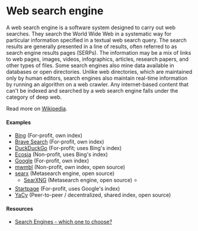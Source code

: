 # Web search engine

A web search engine is a software system designed to carry out web searches. They search the World Wide Web in a systematic way for particular information specified in a textual web search query. The search results are generally presented in a line of results, often referred to as search engine results pages (SERPs). The information may be a mix of links to web pages, images, videos, infographics, articles, research papers, and other types of files. Some search engines also mine data available in databases or open directories. Unlike web directories, which are maintained only by human editors, search engines also maintain real-time information by running an algorithm on a web crawler. Any internet-based content that can't be indexed and searched by a web search engine falls under the category of deep web.

Read more on [Wikipedia](https://en.wikipedia.org/wiki/Search_engine).

#### Examples
- [Bing](https://www.bing.com) (For-profit, own index)
- [Brave Search](https://search.brave.com) (For-profit, own index)
- [DuckDuckGo](https://duckduckgo.com) (For-profit; uses Bing's index)
- [Ecosia](https://www.ecosia.org) (Non-profit, uses Bing's index)
- [Google](https://www.google.com) (For-profit, own index)
- [mwmbl](https://mwmbl.org) (Non-profit, own index, open source)
- [searx](https://github.com/searx/searx) (Metasearch engine, open source)
    - [SearXNG](https://github.com/searxng/searxng) (Metasearch engine, open source) ⭐
- [Startpage](https://www.startpage.com) (For-profit, uses Google's index)
- [YaCy](https://yacy.net) (Peer-to-peer / decentralized, shared index, open source)

#### Resources
- [Search Engines - which one to choose?](https://digdeeper.neocities.org/articles/search)
